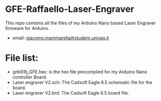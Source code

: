 # GFE-Raffaello-Laser-Engraver
This repo contains all the files of my Arduino Nano based Laser Engraver firmware for Arduino.

* email: giacomo.mammarella@student.univaq.it

# File list:
* grbl09j_GFE.hex: is the hex file precompiled for my Arduino Nano controller Board.
* Laser engraver V2.sch: The Cadsoft Eagle 6.5 schematic file for the board.
* Laser engraver V2.brd: The Cadsoft Eagle 6.5 board file.

